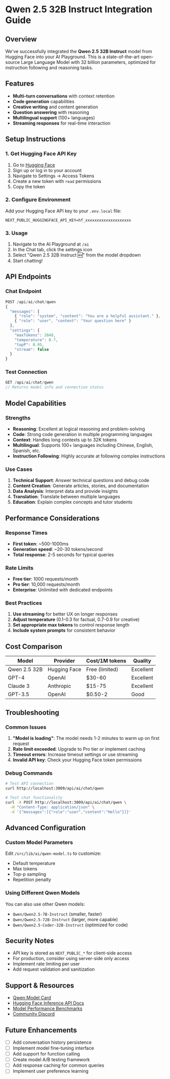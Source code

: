 # Qwen 2.5 32B Instruct Integration Guide

## Overview
We've successfully integrated the **Qwen 2.5 32B Instruct** model from Hugging Face into your AI Playground. This is a state-of-the-art open-source Large Language Model with 32 billion parameters, optimized for instruction following and reasoning tasks.

## Features
- **Multi-turn conversations** with context retention
- **Code generation** capabilities
- **Creative writing** and content generation
- **Question answering** with reasoning
- **Multilingual support** (100+ languages)
- **Streaming responses** for real-time interaction

## Setup Instructions

### 1. Get Hugging Face API Key
1. Go to [Hugging Face](https://huggingface.co)
2. Sign up or log in to your account
3. Navigate to Settings → Access Tokens
4. Create a new token with `read` permissions
5. Copy the token

### 2. Configure Environment
Add your Hugging Face API key to your `.env.local` file:
```env
NEXT_PUBLIC_HUGGINGFACE_API_KEY=hf_xxxxxxxxxxxxxxxxxxxx
```

### 3. Usage
1. Navigate to the AI Playground at `/ai`
2. In the Chat tab, click the settings icon
3. Select "Qwen 2.5 32B Instruct 🆕" from the model dropdown
4. Start chatting!

## API Endpoints

### Chat Endpoint
```typescript
POST /api/ai/chat/qwen
{
  "messages": [
    { "role": "system", "content": "You are a helpful assistant." },
    { "role": "user", "content": "Your question here" }
  ],
  "settings": {
    "maxTokens": 2048,
    "temperature": 0.7,
    "topP": 0.95,
    "stream": false
  }
}
```

### Test Connection
```typescript
GET /api/ai/chat/qwen
// Returns model info and connection status
```

## Model Capabilities

### Strengths
- **Reasoning**: Excellent at logical reasoning and problem-solving
- **Code**: Strong code generation in multiple programming languages
- **Context**: Handles long contexts up to 32K tokens
- **Multilingual**: Supports 100+ languages including Chinese, English, Spanish, etc.
- **Instruction Following**: Highly accurate at following complex instructions

### Use Cases
1. **Technical Support**: Answer technical questions and debug code
2. **Content Creation**: Generate articles, stories, and documentation
3. **Data Analysis**: Interpret data and provide insights
4. **Translation**: Translate between multiple languages
5. **Education**: Explain complex concepts and tutor students

## Performance Considerations

### Response Times
- **First token**: ~500-1000ms
- **Generation speed**: ~20-30 tokens/second
- **Total response**: 2-5 seconds for typical queries

### Rate Limits
- **Free tier**: 1000 requests/month
- **Pro tier**: 10,000 requests/month
- **Enterprise**: Unlimited with dedicated endpoints

### Best Practices
1. **Use streaming** for better UX on longer responses
2. **Adjust temperature** (0.1-0.3 for factual, 0.7-0.9 for creative)
3. **Set appropriate max tokens** to control response length
4. **Include system prompts** for consistent behavior

## Cost Comparison

| Model | Provider | Cost/1M tokens | Quality |
|-------|----------|----------------|---------|
| Qwen 2.5 32B | Hugging Face | Free (limited) | Excellent |
| GPT-4 | OpenAI | $30-60 | Excellent |
| Claude 3 | Anthropic | $15-75 | Excellent |
| GPT-3.5 | OpenAI | $0.50-2 | Good |

## Troubleshooting

### Common Issues

1. **"Model is loading"**: The model needs 1-2 minutes to warm up on first request
2. **Rate limit exceeded**: Upgrade to Pro tier or implement caching
3. **Timeout errors**: Increase timeout settings or use streaming
4. **Invalid API key**: Check your Hugging Face token permissions

### Debug Commands
```bash
# Test API connection
curl http://localhost:3009/api/ai/chat/qwen

# Test chat functionality
curl -X POST http://localhost:3009/api/ai/chat/qwen \
  -H "Content-Type: application/json" \
  -d '{"messages":[{"role":"user","content":"Hello"}]}'
```

## Advanced Configuration

### Custom Model Parameters
Edit `/src/lib/ai/qwen-model.ts` to customize:
- Default temperature
- Max tokens
- Top-p sampling
- Repetition penalty

### Using Different Qwen Models
You can also use other Qwen models:
- `Qwen/Qwen2.5-7B-Instruct` (smaller, faster)
- `Qwen/Qwen2.5-72B-Instruct` (larger, more capable)
- `Qwen/Qwen2.5-Coder-32B-Instruct` (optimized for code)

## Security Notes
- API key is stored as `NEXT_PUBLIC_*` for client-side access
- For production, consider using server-side only access
- Implement rate limiting per user
- Add request validation and sanitization

## Support & Resources
- [Qwen Model Card](https://huggingface.co/Qwen/Qwen2.5-32B-Instruct)
- [Hugging Face Inference API Docs](https://huggingface.co/docs/api-inference)
- [Model Performance Benchmarks](https://qwenlm.github.io/blog/qwen2.5/)
- [Community Discord](https://discord.gg/qwen)

## Future Enhancements
- [ ] Add conversation history persistence
- [ ] Implement model fine-tuning interface
- [ ] Add support for function calling
- [ ] Create model A/B testing framework
- [ ] Add response caching for common queries
- [ ] Implement user preference learning